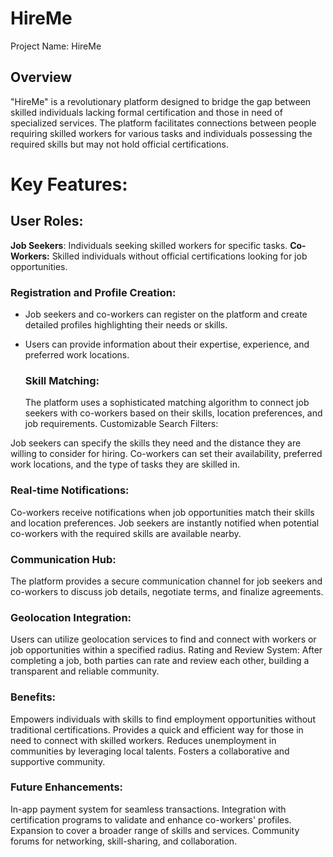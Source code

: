 # HireMe
Project Name: HireMe

## Overview
"HireMe" is a revolutionary platform designed to bridge the gap between skilled individuals lacking formal certification and those in need of specialized services. The platform facilitates connections between people requiring skilled workers for various tasks and individuals possessing the required skills but may not hold official certifications.

# Key Features:

## User Roles:

**Job Seekers**: Individuals seeking skilled workers for specific tasks.
**Co-Workers:** Skilled individuals without official certifications looking for job opportunities.

### Registration and Profile Creation:
- Job seekers and co-workers can register on the platform and create detailed profiles highlighting their needs or skills.
- Users can provide information about their expertise, experience, and preferred work locations.

  ### Skill Matching:
  The platform uses a sophisticated matching algorithm to connect job seekers with co-workers based on their skills, location preferences, and job requirements.
Customizable Search Filters:

Job seekers can specify the skills they need and the distance they are willing to consider for hiring.
Co-workers can set their availability, preferred work locations, and the type of tasks they are skilled in.

### Real-time Notifications:
Co-workers receive notifications when job opportunities match their skills and location preferences.
Job seekers are instantly notified when potential co-workers with the required skills are available nearby.

### Communication Hub:
The platform provides a secure communication channel for job seekers and co-workers to discuss job details, negotiate terms, and finalize agreements.

### Geolocation Integration:
Users can utilize geolocation services to find and connect with workers or job opportunities within a specified radius.
Rating and Review System:
After completing a job, both parties can rate and review each other, building a transparent and reliable community.

### Benefits:
Empowers individuals with skills to find employment opportunities without traditional certifications.
Provides a quick and efficient way for those in need to connect with skilled workers.
Reduces unemployment in communities by leveraging local talents.
Fosters a collaborative and supportive community.

### Future Enhancements:
In-app payment system for seamless transactions.
Integration with certification programs to validate and enhance co-workers' profiles.
Expansion to cover a broader range of skills and services.
Community forums for networking, skill-sharing, and collaboration.
